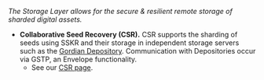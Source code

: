 _The Storage Layer allows for the secure & resilient remote storage of sharded digital assets._

* **Collaborative Seed Recovery (CSR).** CSR supports the sharding of seeds using SSKR and their storage in independent storage servers such as the [Gordian Depository](https://github.com/BlockchainCommons/bc-depo-rust). Communication with Depositories occur via GSTP, an Envelope functionality.
   * See our [CSR page](/csr/).
